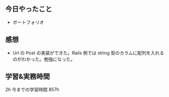 ## 今日やったこと

- ポートフォリオ

## 感想

- Url の Post の実装ができた。Rails 側では string 型のカラムに配列を入れるのがわかった。勉強になった。

## 学習&実務時間

2h
今までの学習時間 857h
